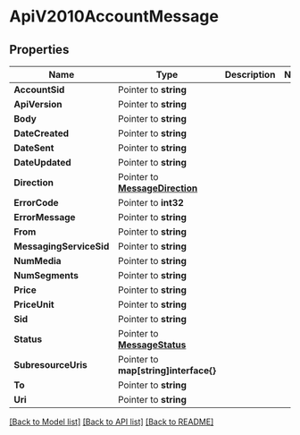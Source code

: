 # ApiV2010AccountMessage

## Properties

Name | Type | Description | Notes
------------ | ------------- | ------------- | -------------
**AccountSid** | Pointer to **string** |  |
**ApiVersion** | Pointer to **string** |  |
**Body** | Pointer to **string** |  |
**DateCreated** | Pointer to **string** |  |
**DateSent** | Pointer to **string** |  |
**DateUpdated** | Pointer to **string** |  |
**Direction** | Pointer to [**MessageDirection**](message_direction.md) |  |
**ErrorCode** | Pointer to **int32** |  |
**ErrorMessage** | Pointer to **string** |  |
**From** | Pointer to **string** |  |
**MessagingServiceSid** | Pointer to **string** |  |
**NumMedia** | Pointer to **string** |  |
**NumSegments** | Pointer to **string** |  |
**Price** | Pointer to **string** |  |
**PriceUnit** | Pointer to **string** |  |
**Sid** | Pointer to **string** |  |
**Status** | Pointer to [**MessageStatus**](message_status.md) |  |
**SubresourceUris** | Pointer to **map[string]interface{}** |  |
**To** | Pointer to **string** |  |
**Uri** | Pointer to **string** |  |

[[Back to Model list]](../README.md#documentation-for-models) [[Back to API list]](../README.md#documentation-for-api-endpoints) [[Back to README]](../README.md)


